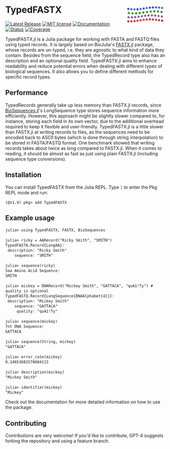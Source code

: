 # <img width="25%" src="./docs/sticker.svg" align="right" /> TypedFASTX

[![Latest Release](https://img.shields.io/github/release/anton083/TypedFASTX.jl.svg)](https://github.com/anton083/TypedFASTX.jl/releases/latest)
[![MIT license](https://img.shields.io/badge/license-MIT-green.svg)](https://opensource.org/license/MIT)
[![Documentation](https://img.shields.io/badge/docs-stable-blue.svg)](https://anton083.github.io/TypedFASTX.jl/stable/)
[![Status](https://github.com/anton083/TypedFASTX.jl/actions/workflows/CI.yml/badge.svg?branch=main)](https://github.com/anton083/TypedFASTX.jl/actions/workflows/CI.yml?query=branch%3Amain)
[![Coverage](https://codecov.io/gh/anton083/TypedFASTX.jl/branch/main/graph/badge.svg)](https://codecov.io/gh/anton083/TypedFASTX.jl)

TypedFASTX.jl is a Julia package for working with FASTA and FASTQ files using typed records. It is largely based on BioJulia's [FASTX.jl](https://github.com/BioJulia/FASTX.jl) package, whose records are un-typed, i.e. they are agnostic to what kind of data they contain. Besides from the sequence field, the TypedRecord type also has an description and an optional quality field.
TypedFASTX.jl aims to enhance readability and reduce potential errors when dealing with different types of biological sequences. It also allows you to define different methods for specific record types.

## Performance
TypedRecords generally take up less memory than FASTX.jl records, since [BioSequences.jl](https://github.com/BioJulia/BioSequences.jl)'s LongSequence type stores sequence information more efficiently. However, this approach might be slightly slower compared to, for instance, storing each field in its own vector, due to the additional overhead required to keep it flexible and user-friendly.
TypedFASTX.jl is a little slower than FASTX.jl at writing records to files, as the sequences need to be encoded back to ASCII bytes (which is done through string interpolation) to be stored in FASTA/FASTQ format. One benchmark showed that writing records takes about twice as long compared to FASTX.jl. When it comes to reading, it should be almost as fast as just using plain FASTX.jl (including sequence type conversions).

## Installation

You can install TypedFASTX from the Julia REPL. Type `]` to enter the Pkg REPL mode and run:

```
(@v1.9) pkg> add TypedFASTX
```

## Example usage

```jldoctest
julia> using TypedFASTX, FASTX, BioSequences

julia> ricky = AARecord("Ricky Smith", "SMITH")
TypedFASTA.Record{LongAA}:
 description: "Ricky Smith"
    sequence: "SMITH"

julia> sequence(ricky)
5aa Amino Acid Sequence:
SMITH

julia> mickey = DNARecord("Mickey Smith", "GATTACA", "quA1!Ty") # quality is optional
TypedFASTQ.Record{LongSequence{DNAAlphabet{4}}}:
 description: "Mickey Smith"
    sequence: "GATTACA"
     quality: "quA1!Ty"

julia> sequence(mickey)
7nt DNA Sequence:
GATTACA

julia> sequence(String, mickey)
"GATTACA"

julia> error_rate(mickey)
0.14653682578684113

julia> description(mickey)
"Mickey Smith"

julia> identifier(mickey)
"Mickey"
```

Check out the documentation for more detailed information on how to use the package.

## Contributing
Contributions are very welcome! If you'd like to contribute, GPT-4 suggests forking the repository and using a feature branch.

